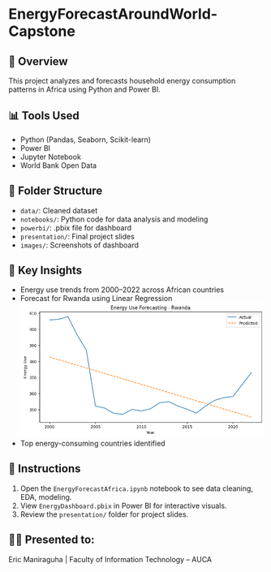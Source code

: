 # EnergyForecastAroundWorld-Capstone


## 🎯 Overview
This project analyzes and forecasts household energy consumption patterns in Africa using Python and Power BI.

## 📊 Tools Used
- Python (Pandas, Seaborn, Scikit-learn)
- Power BI
- Jupyter Notebook
- World Bank Open Data

## 📁 Folder Structure
- `data/`: Cleaned dataset
- `notebooks/`: Python code for data analysis and modeling
- `powerbi/`: .pbix file for dashboard
- `presentation/`: Final project slides
- `images/`: Screenshots of dashboard

## 🧪 Key Insights
- Energy use trends from 2000–2022 across African countries
- Forecast for Rwanda using Linear Regression
  ![Linear](https://github.com/Umutoni-gloria/EnergyForecastAroundWorld-Capstone/blob/1579853a72bedd529debdbb76554c22999ef2bb9/Screenshots%20for%20energy/linear%20regression.png
)
- Top energy-consuming countries identified

## 📂 Instructions
1. Open the `EnergyForecastAfrica.ipynb` notebook to see data cleaning, EDA, modeling.
2. View `EnergyDashboard.pbix` in Power BI for interactive visuals.
3. Review the `presentation/` folder for project slides.

## 👨‍🏫 Presented to:
Eric Maniraguha | Faculty of Information Technology – AUCA
